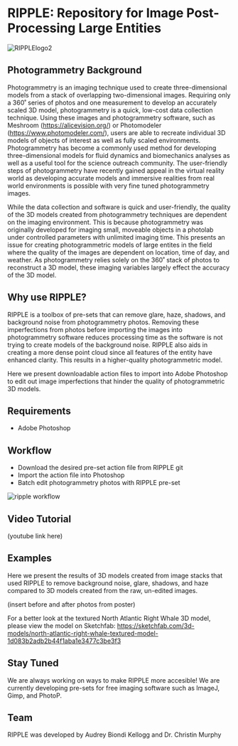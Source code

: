 # RIPPLE: Repository for Image Post-Processing Large Entities
![RIPPLElogo2](https://user-images.githubusercontent.com/80370952/181084011-184db5b6-0087-45fd-97d3-e09481352736.png)
## Photogrammetry Background 

Photogrammetry is an imaging technique used to create three-dimensional models from a stack of overlapping two-dimensional images. Requiring only a 360˚ series of photos and one measurement to develop an accurately scaled 3D model, photogrammetry is a quick, low-cost data collection technique. Using these images and photogrammetry software, such as Meshroom (https://alicevision.org/) or Photomodeler (https://www.photomodeler.com/), users are able to recreate individual 3D models of objects of interest as well as fully scaled environments. Photogrammetry has become a commonly used method for developing three-dimensional models for fluid dynamics and biomechanics analyses as well as a useful tool for the science outreach community. The user-friendly steps of photogrammetry have recently gained appeal in the virtual reality world as developing accurate models and immersive realities from real world environments is possible with very fine tuned photogrammetry images. 

While the data collection and software is quick and user-friendly, the quality of the 3D models created from photogrammetry techniques are dependent on the imaging environment. This is because photogrammetry was originally developed for imaging small, moveable objects in a photolab under controlled parameters with unlimited imaging time. This presents an issue for creating photogrammetric models of large entites in the field where the quality of the images are dependent on location, time of day, and weather. As photogrammetry relies solely on the 360˚ stack of photos to reconstruct a 3D model, these imaging variables largely effect the accuracy of the 3D model.

## Why use RIPPLE? 

RIPPLE is a toolbox of pre-sets that can remove glare, haze, shadows, and background noise from photogrammetry photos. Removing these imperfections from photos before importing the images into photogrammetry software reduces processing time as the software is not trying to create models of the background noise. RIPPLE also aids in creating a more dense point cloud since all features of the entity have enhanced clarity. This results in a higher-quality photogrammetric model. 

Here we present downloadable action files to import into Adobe Photoshop to edit out image imperfections that hinder the quality of photogrammetric 3D models.

## Requirements 

* Adobe Photoshop

## Workflow

* Download the desired pre-set action file from RIPPLE git
* Import the action file into Photoshop
* Batch edit photogrammetry photos with RIPPLE pre-set

![ripple workflow](https://user-images.githubusercontent.com/80370952/178154870-de9df17d-3d44-4af9-953d-284e7cf49cfb.PNG)

## Video Tutorial

(youtube link here)

## Examples

Here we present the results of 3D models created from image stacks that used RIPPLE to remove background noise, glare, shadows, and haze compared to 3D models created from the raw, un-edited images. 

(insert before and after photos from poster)

For a better look at the textured North Atlantic Right Whale 3D model, please view the model on Sketchfab: https://sketchfab.com/3d-models/north-atlantic-right-whale-textured-model-1d083b2adb2b44f1aba1e3477c3be3f3

## Stay Tuned

We are always working on ways to make RIPPLE more accesible! We are currently developing pre-sets for free imaging software such as ImageJ, Gimp, and PhotoP. 

## Team

RIPPLE was developed by Audrey Biondi Kellogg and Dr. Christin Murphy 

